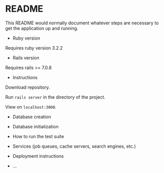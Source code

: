 # README

This README would normally document whatever steps are necessary to get the
application up and running.

* Ruby version

Requires ruby version 3.2.2

* Rails version

Requires rails >= 7.0.8

* Instructions

Download repository.

Run `rails server` in the directory of the project.

View on `localhost:3000`.

* Database creation

* Database initialization

* How to run the test suite

* Services (job queues, cache servers, search engines, etc.)

* Deployment instructions

* ...
